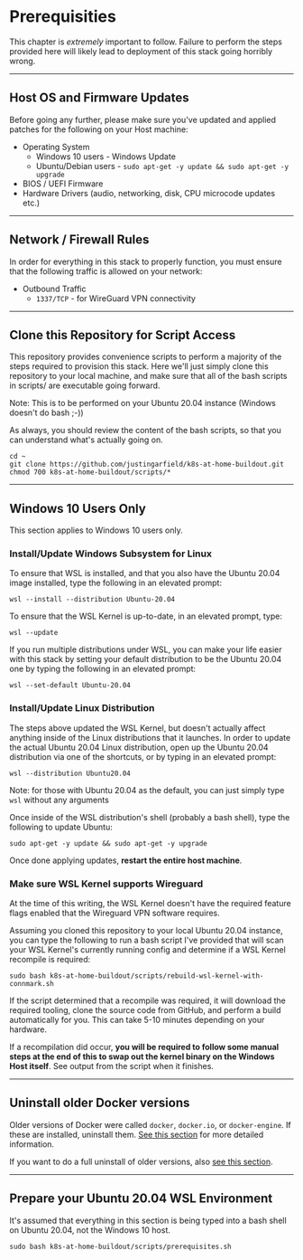 # Prerequisities

This chapter is _extremely_ important to follow. Failure to perform the steps provided here will likely lead to deployment of this stack going horribly wrong.

---

## Host OS and Firmware Updates

Before going any further, please make sure you've updated and applied patches for the following on your Host machine:

* Operating System
  * Windows 10 users - Windows Update
  * Ubuntu/Debian users - `sudo apt-get -y update && sudo apt-get -y upgrade`
* BIOS / UEFI Firmware
* Hardware Drivers (audio, networking, disk, CPU microcode updates etc.)

---

## Network / Firewall Rules

In order for everything in this stack to properly function, you must ensure that the following traffic is allowed on your network: 

* Outbound Traffic
  * `1337/TCP` - for WireGuard VPN connectivity

---

## Clone this Repository for Script Access

This repository provides convenience scripts to perform a majority of the steps required to provision this stack. Here we'll just simply clone this repository to your local machine, and make sure that all of the bash scripts in scripts/ are executable going forward.

Note: This is to be performed on your Ubuntu 20.04 instance (Windows doesn't do bash ;-\))

As always, you should review the content of the bash scripts, so that you can understand what's actually going on.

```shell
cd ~
git clone https://github.com/justingarfield/k8s-at-home-buildout.git
chmod 700 k8s-at-home-buildout/scripts/*
```

---

## Windows 10 Users Only

This section applies to Windows 10 users only.

### Install/Update Windows Subsystem for Linux

To ensure that WSL is installed, and that you also have the Ubuntu 20.04 image installed, type the following in an elevated prompt:
```shell
wsl --install --distribution Ubuntu-20.04
```

To ensure that the WSL Kernel is up-to-date, in an elevated prompt, type:
```shell
wsl --update
```

If you run multiple distributions under WSL, you can make your life easier with this stack by setting your default distribution to be the Ubuntu 20.04 one by typing the following in an elevated prompt:
```shell
wsl --set-default Ubuntu-20.04
```

### Install/Update Linux Distribution

The steps above updated the WSL Kernel, but doesn't actually affect anything inside of the Linux distributions that it launches. In order to update the actual Ubuntu 20.04 Linux distribution, open up the Ubuntu 20.04 distribution via one of the shortcuts, or by typing in an elevated prompt:
```shell
wsl --distribution Ubuntu20.04
```
Note: for those with Ubuntu 20.04 as the default, you can just simply type `wsl` without any arguments

Once inside of the WSL distribution's shell (probably a bash shell), type the following to update Ubuntu:
```shell
sudo apt-get -y update && sudo apt-get -y upgrade
```

Once done applying updates, **restart the entire host machine**.

### Make sure WSL Kernel supports Wireguard

At the time of this writing, the WSL Kernel doesn't have the required feature flags enabled that the Wireguard VPN software requires.

Assuming you cloned this repository to your local Ubuntu 20.04 instance, you can type the following to run a bash script I've provided that will scan your WSL Kernel's currently running config and determine if a WSL Kernel recompile is required:

```shell
sudo bash k8s-at-home-buildout/scripts/rebuild-wsl-kernel-with-connmark.sh
```

If the script determined that a recompile was required, it will download the required tooling, clone the source code from GitHub, and perform a build automatically for you. This can take 5-10 minutes depending on your hardware.

If a recompilation did occur, **you will be required to follow some manual steps at the end of this to swap out the kernel binary on the Windows Host itself**. See output from the script when it finishes.

---

## Uninstall older Docker versions

Older versions of Docker were called `docker`, `docker.io`, or `docker-engine`. If these are installed, uninstall them. [See this section](https://docs.docker.com/engine/install/ubuntu/#uninstall-old-versions) for more detailed information.

If you want to do a full uninstall of older versions, also [see this section](https://docs.docker.com/engine/install/ubuntu/#uninstall-old-versions).

---

## Prepare your Ubuntu 20.04 WSL Environment

It's assumed that everything in this section is being typed into a bash shell on Ubuntu 20.04, not the Windows 10 host.

```shell
sudo bash k8s-at-home-buildout/scripts/prerequisites.sh
```